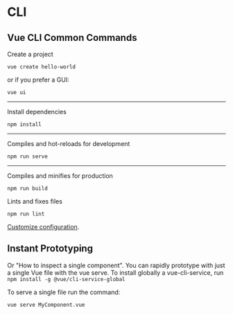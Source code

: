 # CLI

## Vue CLI Common Commands

Create a project

```shell
vue create hello-world
```

or if you prefer a GUI:

```shell
vue ui
```

---

Install dependencies

```shell
npm install
```

---

Compiles and hot-reloads for development

```shell
npm run serve
```

---

Compiles and minifies for production

```shell
npm run build
```

Lints and fixes files

```shell
npm run lint
```

[Customize configuration](https://cli.vuejs.org/config/).



## Instant Prototyping

Or "How to inspect a single component". You can rapidly prototype with just a single Vue file with the vue serve.
To install globally a vue-cli-service, run `npm install -g @vue/cli-service-global`

To serve a single file run the command:

```Shell
vue serve MyComponent.vue
```
